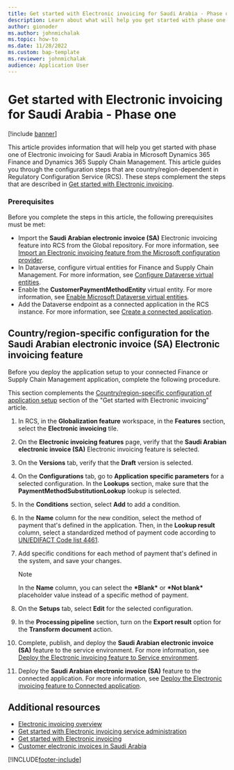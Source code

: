 ```yaml
---
title: Get started with Electronic invoicing for Saudi Arabia - Phase one
description: Learn about what will help you get started with phase one of Electronic invoicing for Saudi Arabia, including prerequisites.
author: gionoder
ms.author: johnmichalak
ms.topic: how-to
ms.date: 11/28/2022
ms.custom: bap-template
ms.reviewer: johnmichalak
audience: Application User
---
```


# Get started with Electronic invoicing for Saudi Arabia - Phase one

[!include [banner](../../includes/banner.md)]

This article provides information that will help you get started with phase one of Electronic invoicing for Saudi Arabia in Microsoft Dynamics 365 Finance and Dynamics 365 Supply Chain Management. This article guides you through the configuration steps that are country/region-dependent in Regulatory Configuration Service (RCS). These steps complement the steps that are described in [Get started with Electronic invoicing](../e-invoicing-get-started.md).

### Prerequisites

Before you complete the steps in this article, the following prerequisites must be met: 

- Import the **Saudi Arabian electronic invoice (SA)** Electronic invoicing feature into RCS from the Global repository. For more information, see [Import an Electronic invoicing feature from the Microsoft configuration provider](../e-invoicing-get-started.md#import-an-electronic-invoicing-feature-from-the-microsoft-configuration-provider).
- In Dataverse, configure virtual entities for Finance and Supply Chain Management. For more information, see [Configure Dataverse virtual entities](../../../fin-ops-core/dev-itpro/power-platform/admin-reference.md).
- Enable the **CustomerPaymentMethodEntity** virtual entity. For more information, see [Enable Microsoft Dataverse virtual entities](../../../fin-ops-core/dev-itpro/power-platform/enable-virtual-entities.md).
- Add the Dataverse endpoint as a connected application in the RCS instance. For more information, see [Create a connected application](../e-invoicing-get-started-service-administration.md#create-a-connected-application).

## Country/region-specific configuration for the Saudi Arabian electronic invoice (SA) Electronic invoicing feature

Before you deploy the application setup to your connected Finance or Supply Chain Management application, complete the following procedure.

This section complements the [Country/region-specific configuration of application setup](../e-invoicing-get-started.md#country-specific-configuration-of-application-setup) section of the "Get started with Electronic invoicing" article.

1. In RCS, in the **Globalization feature** workspace, in the **Features** section, select the **Electronic invoicing** tile.
2. On the **Electronic invoicing features** page, verify that the **Saudi Arabian electronic invoice (SA)** Electronic invoicing feature is selected.
3. On the **Versions** tab, verify that the **Draft** version is selected.
4. On the **Configurations** tab, go to **Application specific parameters** for a selected configuration. In the **Lookups** section, make sure that the **PaymentMethodSubstitutionLookup** lookup is selected.
5. In the **Conditions** section, select **Add** to add a condition.
6. In the **Name** column for the new condition, select the method of payment that's defined in the application. Then, in the **Lookup result** column, select a standardized method of payment code according to [UN/EDIFACT Code list 4461](https://unece.org/fileadmin/DAM/trade/untdid/d16b/tred/tred4461.htm).
7. Add specific conditions for each method of payment that's defined in the system, and save your changes.

    > [!NOTE]
    > In the **Name** column, you can select the **&ast;Blank&ast;** or **&ast;Not blank&ast;** placeholder value instead of a specific method of payment.

8. On the **Setups** tab, select **Edit** for the selected configuration.
9. In the **Processing pipeline** section, turn on the **Export result** option for the **Transform document** action.
10. Complete, publish, and deploy the **Saudi Arabian electronic invoice (SA)** feature to the service environment. For more information, see [Deploy the Electronic invoicing feature to Service environment](../e-invoicing-get-started.md#deploy-the-electronic-invoicing-feature-to-service-environment).
11. Deploy the **Saudi Arabian electronic invoice (SA)** feature to the connected application. For more information, see [Deploy the Electronic invoicing feature to Connected application](../e-invoicing-get-started.md#deploy-the-electronic-invoicing-feature-to-connected-application).

## Additional resources

- [Electronic invoicing overview](../global/e-invoicing-service-overview.md)
- [Get started with Electronic invoicing service administration](../e-invoicing-get-started-service-administration.md)
- [Get started with Electronic invoicing](../e-invoicing-get-started.md)
- [Customer electronic invoices in Saudi Arabia](emea-sau-e-invoices.md)

[!INCLUDE[footer-include](../../../includes/footer-banner.md)]
